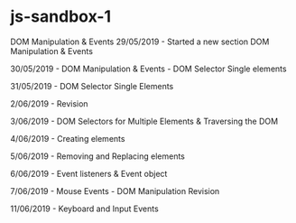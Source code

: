 # js-sandbox-1
DOM Manipulation &amp; Events
29/05/2019 - Started a new section DOM Manipulation &amp; Events

30/05/2019 - DOM Manipulation &amp; Events - DOM Selector Single elements

31/05/2019 - DOM Selector Single Elements

2/06/2019 - Revision

3/06/2019 - DOM Selectors for Multiple Elements & Traversing the DOM 

4/06/2019 - Creating elements

5/06/2019 - Removing and Replacing elements

6/06/2019 - Event listeners & Event object

7/06/2019 - Mouse Events
          - DOM Manipulation Revision
          
11/06/2019 - Keyboard and Input Events
